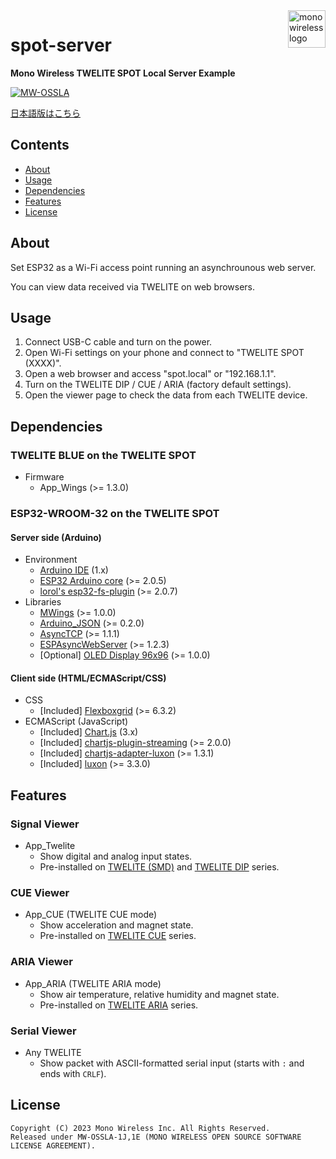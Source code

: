 <a href="https://mono-wireless.com/jp/index.html">
    <img src="https://mono-wireless.com/common/images/logo/logo-land.svg" alt="mono wireless logo" title="MONO WIRELESS" align="right" height="60" />
</a>

# spot-server

**Mono Wireless TWELITE SPOT Local Server Example**

[![MW-OSSLA](https://img.shields.io/badge/License-MW--OSSLA-e4007f)](LICENSE.md)

[日本語版はこちら](README_J.md)

## Contents

- [About](#about)
- [Usage](#usage)
- [Dependencies](#dependencies)
- [Features](#features)
- [License](#license)

## About

Set ESP32 as a Wi-Fi access point running an asynchrounous web server.

You can view data received via TWELITE on web browsers.

## Usage

1. Connect USB-C cable and turn on the power.
2. Open Wi-Fi settings on your phone and connect to "TWELITE SPOT (XXXX)".
3. Open a web browser and access "spot.local" or "192.168.1.1".
4. Turn on the TWELITE DIP / CUE / ARIA (factory default settings).
5. Open the viewer page to check the data from each TWELITE device.

## Dependencies

### TWELITE BLUE on the TWELITE SPOT

- Firmware
  - App_Wings (>= 1.3.0)

### ESP32-WROOM-32 on the TWELITE SPOT

#### Server side (Arduino)

- Environment
  - [Arduino IDE](https://github.com/arduino/Arduino) (1.x)
  - [ESP32 Arduino core](https://github.com/espressif/arduino-esp32) (>= 2.0.5)
  - [lorol's esp32-fs-plugin](https://github.com/lorol/arduino-esp32fs-plugin) (>= 2.0.7)
- Libraries
  - [MWings](https://github.com/monowireless/mwings_arduino) (>= 1.0.0)
  - [Arduino_JSON](http://github.com/arduino-libraries/Arduino_JSON) (>= 0.2.0)
  - [AsyncTCP](https://github.com/me-no-dev/AsyncTCP) (>= 1.1.1)
  - [ESPAsyncWebServer](https://github.com/me-no-dev/ESPAsyncWebServer) (>= 1.2.3)
  - [Optional] [OLED Display 96x96](https://github.com/Seeed-Studio/OLED_Display_96X96) (>= 1.0.0)

#### Client side (HTML/ECMAScript/CSS)

- CSS
  - [Included] [Flexboxgrid](https://github.com/kristoferjoseph/flexboxgrid) (>= 6.3.2)
- ECMAScript (JavaScript)
  - [Included] [Chart.js](https://github.com/chartjs/Chart.js) (3.x)
  - [Included] [chartjs-plugin-streaming](https://github.com/nagix/chartjs-plugin-streaming) (>= 2.0.0)
  - [Included] [chartjs-adapter-luxon](https://github.com/chartjs/chartjs-adapter-luxon) (>= 1.3.1)
  - [Included] [luxon](https://github.com/moment/luxon/) (>= 3.3.0)

## Features

### Signal Viewer

- App_Twelite
  - Show digital and analog input states.
  - Pre-installed on [TWELITE (SMD)](https://mono-wireless.com/jp/products/TWE-LITE/index.html) and [TWELITE DIP](https://mono-wireless.com/jp/products/TWE-Lite-DIP/index.html) series.

### CUE Viewer

- App_CUE (TWELITE CUE mode)
  - Show acceleration and magnet state.
  - Pre-installed on [TWELITE CUE](https://mono-wireless.com/jp/products/twelite-cue/index.html) series.

### ARIA Viewer

- App_ARIA (TWELITE ARIA mode)
  - Show air temperature, relative humidity and magnet state.
  - Pre-installed on [TWELITE ARIA](https://mono-wireless.com/jp/products/twelite-aria/index.html) series.

### Serial Viewer

- Any TWELITE
  - Show packet with ASCII-formatted serial input (starts with `:` and ends with `CRLF`).

## License

``` plain
Copyright (C) 2023 Mono Wireless Inc. All Rights Reserved.
Released under MW-OSSLA-1J,1E (MONO WIRELESS OPEN SOURCE SOFTWARE LICENSE AGREEMENT).
```
